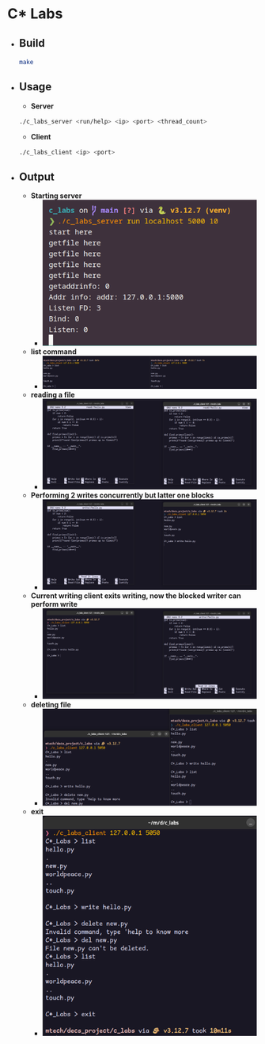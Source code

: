 # C* Labs
- ## Build
    ```bash
    make
    ```
- ## Usage
    - **Server**
    ```bash
    ./c_labs_server <run/help> <ip> <port> <thread_count>
    ```
    - **Client**
    ```bash
    ./c_labs_client <ip> <port>
    ```
- ## Output
    - **Starting server**
        - ![c_labs_server](images/image.png)
    - **list command**
        - ![list_files](images/image-1.png)
    - **reading a file**
        - ![read_files](images/image-2.png)
    - **Performing 2 writes concurrently but latter one blocks**
        - ![2_write](images/image-3.png)
    - **Current writing client exits writing, now the blocked writer can perform write**
        - ![after_one_exit](images/image-4.png)
    - **deleting file**
        - ![delete](images/image-5.png)
    - **exit**
        - ![exit](images/image-6.png)
